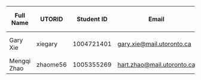 | Full Name | UTORID  | Student ID | Email                     | Best Way to Contact | Discord Username  |
| --------- | ------- | ---------- | ------------------------- | ------------------- | ----------------- |
| Gary Xie  | xiegary | 1004721401 | gary.xie@mail.utoronto.ca | 289-255-2411        | Lux Nocturna#0135 |
| Mengqi Zhao | zhaome56 | 1005355269 | hart.zhao@mail.utoronto.ca | through discord |     Meng#9696     |
